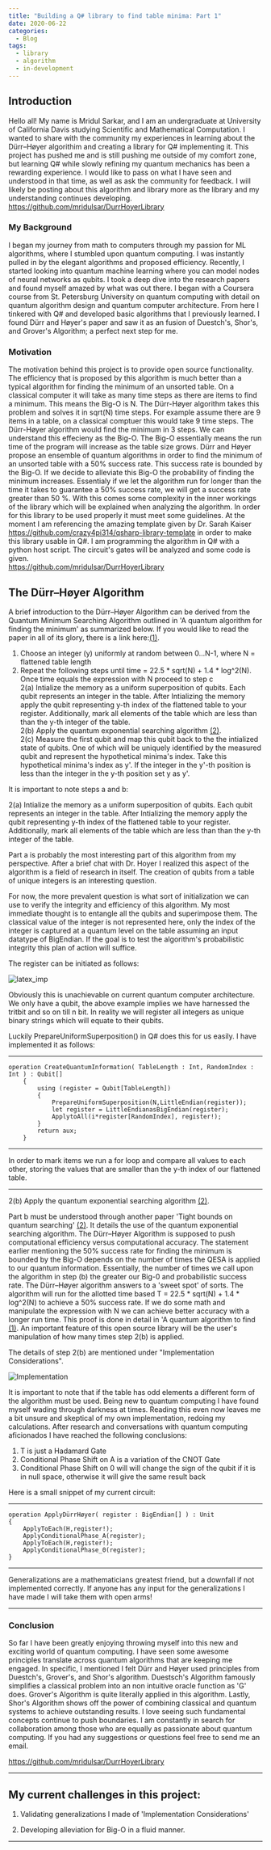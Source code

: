 ```yaml
---
title: "Building a Q# library to find table minima: Part 1"
date: 2020-06-22
categories:
  - Blog
tags:
  - library
  - algorithm
  - in-development
---
```

## Introduction

Hello all! 
My name is Mridul Sarkar, and I am an undergraduate at University of California Davis studying Scientific and Mathematical Computation.
I wanted to share with the community my experiences in learning about the Dürr–Høyer algorithim and creating a library for Q# implementing it.
This project has pushed me and is still pushing me outside of my comfort zone, but learning Q# while slowly refining my quantum mechanics has been a rewarding experience. 
I would like to pass on what I have seen and understood in that time, as well as ask the community for feedback. 
I will likely be posting about this algorithm and library more as the library and my understanding continues developing.   
https://github.com/mridulsar/DurrHoyerLibrary   

### My Background
I began my journey from math to computers through my passion for ML algorithms, where I stumbled upon quantum computing. 
I was instantly pulled in by the elegant algorithms and proposed efficiency.
Recently, I started looking into quantum machine learning where you can model nodes of neural networks as qubits. 
I took a deep dive into the research papers and found myself amazed by what was out there.
I began with a Coursera course from St. Petersburg University on quantum computing with detail on quantum algorithm design and quantum computer architecture. 
From here I tinkered with Q# and developed basic algorithms that I previously learned.
I found Dürr and Høyer's paper and saw it as an fusion of Duestch's, Shor's, and Grover's Algorithm; a perfect next step for me.


### Motivation
The motivation behind this project is to provide open source functionality. 
The efficiency that is proposed by this algorithm is much better than a typical algorithm for finding the minimum of an unsorted table.
On a classical computer it will take as many time steps as there are items to find a minimum. 
This means the Big-O is N.
The Dürr-Høyer algorithm takes this problem and solves it in sqrt(N) time steps.
For example assume there are 9 items in a table, on a classical comptuer this would take 9 time steps.
The Dürr-Høyer algorithm would find the minimum in 3 steps.
We can understand this effecieny as the Big-O. 
The Big-O essentially means the run time of the program will increase as the table size grows. 
Dürr and Høyer propose an ensemble of quantum algorithms in order to find the minimum of an unsorted table with a 50% success rate. 
This success rate is bounded by the Big-O.
If we decide to alleviate this Big-O the probability of finding the minimum increases. 
Essentialy if we let the algorithm run for longer than the time it takes to guarantee a 50% success rate, we will get a success rate greater than 50 %. 
With this comes some complexity in the inner workings of the library which will be explained when analyzing the algorithm. 
In order for this library to be used properly it must meet some guidelines. 
At the moment I am referencing the amazing template given by Dr. Sarah Kaiser https://github.com/crazy4pi314/qsharp-library-template in order to make this library usable in Q#. 
I am programming the algorithm in Q# with a python host script.
The circuit's gates will be analyzed and some code is given.  
https://github.com/mridulsar/DurrHoyerLibrary   


## The Dürr–Høyer Algorithm
A brief introduction to the Dürr–Høyer Algorithm can be derived from the Quantum Minimum Searching Algorithm outlined in 'A quantum algorithm for finding the minimum' as summarized below. If you would like to read the paper in all of its glory, there is a link here:[(1)].


1. Choose an integer (y) uniformly at random between 0...N-1, where N = flattened table length   
2. Repeat the following steps until time = 22.5 * sqrt(N) + 1.4 * log^2(N). Once time equals the expression with N proceed to step c   
2(a) Intialize the memory as a uniform superposition of qubits. 
Each qubit represents an integer in the table. 
After Intializing the memory apply the qubit representing y-th index of the flattened table to your register. 
Additionally, mark all elements of the table which are less than than the y-th integer of the table.   
2(b) Apply the quantum exponential searching algorithm [(2)].   
2(c) Measure the first qubit and map this qubit back to the the intialized state of qubits.
One of which will be uniquely identified by the measured qubit and represent the hypothetical minima's index.
Take this hypothetical minima's index as y'.
If the integer in the y'-th position is less than the integer in the y-th position set y as y'.


It is important to note steps a and b:   


2(a) Intialize the memory as a uniform superposition of qubits.
Each qubit represents an integer in the table. 
After Intializing the memory apply the qubit representing y-th index of the flattened table to your register. 
Additionally, mark all elements of the table which are less than than the y-th integer of the table.   

Part a is probably the most interesting part of this algorithm from my perspective. 
After a brief chat with Dr. Hoyer I realized this aspect of the algorithm is a field of research in itself. 
The creation of qubits from a table of unique integers is an interesting question.   

For now, the more prevalent question is what sort of initialization we can use to verify the integrity and efficiency of this algorithm. 
My most immediate thought is to entangle all the qubits and superimpose them. 
The classical value of the integer is not represented here, only the index of the integer is captured at a quantum level on the table assuming an input datatype of BigEndian. 
If the goal is to test the algorithm's probabilistic integrity this plan of action will suffice.   

The register can be initiated as follows:   

![latex_imp](/assets/images//latex_information.JPG)   

Obviously this is unachievable on current quantum computer architecture. 
We only have a qubit, the above example implies we have harnessed the tritbit and so on till n bit.
In reality we will register all integers as unique binary strings which will equate to their qubits.   
 
Luckily PrepareUniformSuperposition() in Q# does this for us easily. 
I have implemented it as follows:

---

    operation CreateQuantumInformation( TableLength : Int, RandomIndex : Int ) : Qubit[]
        {
            using (register = Qubit[TableLength])
            {
                PrepareUniformSuperposition(N,LittleEndian(register));
                let register = LittleEndianasBigEndian(register);
                ApplytoAll(i*register[RandomIndex], register!);
            }   
            return aux;
        }
        
---

In order to mark items we run a for loop and compare all values to each other, storing the values that are smaller than the y-th index of our flattened table.

------------------

2(b) Apply the quantum exponential searching algorithm [(2)].  

Part b must be understood through another paper 'Tight bounds on quantum searching' [(2)].
It details the use of the quantum exponential searching algorithm.
The Dürr–Høyer Algorithm is supposed to push computational efficiency versus computational accuracy.
The statement earlier mentioning the 50% success rate for finding the minimum is bounded by the Big-O depends on the number of times the QESA is applied to our quantum information.
Essentially, the number of times we call upon the algorithm in step (b) the greater our Big-0 and probabilistic success rate. The Dürr–Høyer algorithm answers to a 'sweet spot' of sorts. 
The algorithm will run for the allotted time based T = 22.5 * sqrt(N) + 1.4 * log^2(N) to achieve a 50% success rate.
If we do some math and manipulate the expression with N we can achieve better accuracy with a longer run time.
This proof is done in detail in 'A quantum algorithm to find  [(1)]. 
An important feature of this open source library will be the user's manipulation of how many times step 2(b) is applied.


The details of step 2(b) are mentioned under "Implementation Considerations".

![Implementation](/assets/images//DurrHoyer-Implementation.JPG "Implementation")

It is important to note that if the table has odd elements a different form of the algorithm must be used.
Being new to quantum computing I have found myself wading through darkness at times.
Reading this even now leaves me a bit unsure and skeptical of my own implementation, redoing my calculations.
After research and conversations with quantum computing aficionados I have reached the following conclusions:

1. T is just a Hadamard Gate
2. Conditional Phase Shift on A is a variation of the CNOT Gate
3. Conditional Phase Shift on 0 will will change the sign of the qubit if it is in null space, otherwise it will give the same result back

Here is a small snippet of my current circuit:

---

    operation ApplyDürrHøyer( register : BigEndian[] ) : Unit 
    {
        ApplyToEach(H,register!); 
        ApplyConditionalPhase_A(register);
        ApplyToEach(H,register!);
        ApplyConditionalPhase_0(register);
    }
    
---

Generalizations are a mathematicians greatest friend, but a downfall if not implemented correctly.
If anyone has any input for the generalizations I have made I will take them with open arms!

------------------

### Conclusion

So far I have been greatly enjoying throwing myself into this new and exciting world of quantum computing. I have seen some awesome principles translate across quantum algorithms that are keeping me engaged.
In specific, I mentioned I felt Dürr and Høyer used principles from Duestch's, Grover's, and Shor's algorithm.
Duestsch's Algorithm famously simplifies a classical problem into an non intuitive oracle function as 'G' does. Grover's Algorithm is quite literally applied in this algorithm.
Lastly, Shor's Algorithm shows off the power of combining classical and quantum systems to achieve outstanding results.
I love seeing such fundamental concepts continue to push boundaries.
I am constantly in search for collaboration among those who are equally as passionate about quantum computing.
If you had any suggestions or questions feel free to send me an email.

https://github.com/mridulsar/DurrHoyerLibrary   

------------------

## My current challenges in this project:   

1. Validating generalizations I made of 'Implementation Considerations'    

2. Developing alleviation for Big-O in a fluid manner.   

------------------

[(1)]:https://arxiv.org/pdf/quant-ph/9607014.pdf
[(2)]:https://arxiv.org/pdf/quant-ph/9605034.pdf

